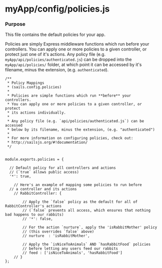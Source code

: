 # myApp/config/policies.js
### Purpose
This file contains the default policies for your app.

Policies are simply Express middleware functions which run before your controllers. You can apply one or more policies to a given controller, or protect just one of it's actions. Any policy file (e.g. `myApp/api/policies/authenticated.js`) can be dropped into the `myApp/api/policies/` folder, at which point it can be accessed by it's filename, minus the extension, (e.g. `authenticated`).


<docmeta name="uniqueID" value="policiesjs831604">
<docmeta name="displayName" value="policies.js">

```
/**
 * Policy Mappings
 * (sails.config.policies)
 *
 * Policies are simple functions which run **before** your controllers.
 * You can apply one or more policies to a given controller, or protect
 * its actions individually.
 *
 * Any policy file (e.g. `api/policies/authenticated.js`) can be accessed
 * below by its filename, minus the extension, (e.g. "authenticated")
 *
 * For more information on configuring policies, check out:
 * http://sailsjs.org/#!documentation/
 */


module.exports.policies = {

  // Default policy for all controllers and actions
  // (`true` allows public access)
  '*': true,

	// Here's an example of mapping some policies to run before
  // a controller and its actions
	// RabbitController: {

		// Apply the `false` policy as the default for all of RabbitController's actions
		// (`false` prevents all access, which ensures that nothing bad happens to our rabbits)
		// '*': false,

		// For the action `nurture`, apply the 'isRabbitMother' policy
		// (this overrides `false` above)
		// nurture	: 'isRabbitMother',

		// Apply the `isNiceToAnimals` AND `hasRabbitFood` policies
		// before letting any users feed our rabbits
		// feed : ['isNiceToAnimals', 'hasRabbitFood']
	// }
};

```
